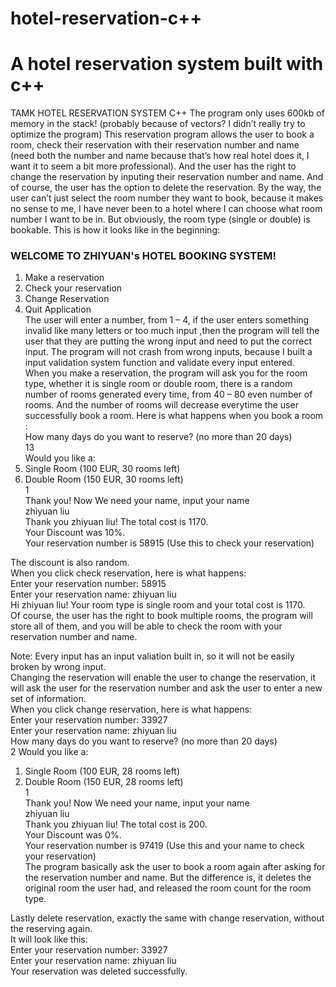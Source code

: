 # hotel-reservation-c++
# A hotel reservation system built with c++
TAMK HOTEL RESERVATION SYSTEM C++
The program only uses 600kb of memory in the stack! (probably because of vectors? I didn’t really try to optimize the program) 
This reservation program allows the user to book a room, check their reservation with their reservation number and name (need both the number and name because that’s how real hotel does it, I want it to seem a bit more professional). And the user has the right to change the reservation by inputing their reservation number and name. And of course, the user has the option to delete the reservation. By the way, the user can’t just select the room number they want to book, because it makes no sense to me, I have never been to a hotel where I can choose what room number I want to be in. But obviously, the room type (single or double) is bookable.
This is how it looks like in the beginning:
### WELCOME TO ZHIYUAN's HOTEL BOOKING SYSTEM!  
1. Make a reservation
2. Check your reservation
3. Change Reservation
4. Quit Application  
The user will enter a number, from 1 – 4, if the user enters something invalid like many letters or too much input ,then the program will tell the user that they are putting the wrong input and need to put the correct input. The program will not crash from wrong inputs, because I built a input validation system function and validate every input entered.  
When you make a reservation, the program will ask you for the room type, whether it is single room or double room, there is a random number of rooms generated every time, from 40 – 80 even number of rooms. And the number of rooms will decrease everytime the user successfully book a room.
Here is what happens when you book a room :  
How many days do you want to reserve? (no more than 20 days)  
13  
Would you like a:   
1. Single Room (100 EUR, 30 rooms left)  
2. Double Room (150 EUR, 30 rooms left)  
1  
Thank you! Now We need your name, input your name  
zhiyuan liu  
Thank you zhiyuan liu! The total cost is 1170.  
Your Discount was 10%.   
Your reservation number is 58915 (Use this to check your reservation)  

The discount is also random.  
When you click check reservation, here is what happens:  
Enter your reservation number: 58915  
Enter your reservation name: zhiyuan liu  
Hi zhiyuan liu! Your room type is single room and your total cost is 1170.    
Of course, the user has the right to book multiple rooms, the program will store all of them, and you will be able to check the room with your reservation number and name.  

Note: Every input has an input valiation built in, so it will not be easily broken by wrong input.  
Changing the reservation will enable the user to change the reservation, it will ask the user for the reservation number and ask the user to enter a new set of information.  
When you click change reservation, here is what happens:  
Enter your reservation number: 33927  
Enter your reservation name: zhiyuan liu  
How many days do you want to reserve? (no more than 20 days)  
2
Would you like a:  
1. Single Room (100 EUR, 28 rooms left)  
2. Double Room (150 EUR, 28 rooms left)  
1  
Thank you! Now We need your name, input your name   
zhiyuan liu  
Thank you zhiyuan liu! The total cost is 200.  
Your Discount was 0%.   
Your reservation number is 97419 (Use this and your name to check your reservation)  
The program basically ask the user to book a room again after asking for the reservation number and name. But the difference is, it deletes the original room the user had, and released the room count for the room type.   

Lastly delete reservation, exactly the same with change reservation, without the reserving again.  
It will look like this:  
Enter your reservation number: 33927  
Enter your reservation name: zhiyuan liu  
Your reservation was deleted successfully.  
